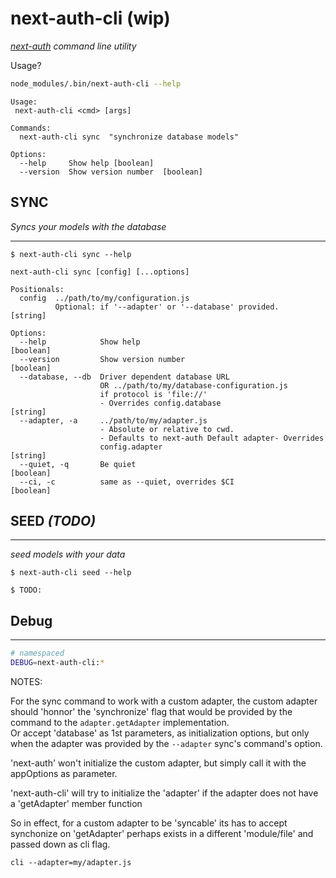 # next-auth-cli (wip)

_[next-auth](https://next-auth.js.org) command line utility_

Usage?

```bash
node_modules/.bin/next-auth-cli --help
```

```
Usage:
 next-auth-cli <cmd> [args]

Commands:
  next-auth-cli sync  "synchronize database models"

Options:
  --help     Show help [boolean]
  --version  Show version number  [boolean]
```

## SYNC

_Syncs your models with the database_

---

```
$ next-auth-cli sync --help
```

```
next-auth-cli sync [config] [...options]

Positionals:
  config  ../path/to/my/configuration.js
          Optional: if '--adapter' or '--database' provided.            [string]

Options:
  --help            Show help                                          [boolean]
  --version         Show version number                                [boolean]
  --database, --db  Driver dependent database URL
                    OR ../path/to/my/database-configuration.js
                    if protocol is 'file://'
                    - Overrides config.database                         [string]
  --adapter, -a     ../path/to/my/adapter.js
                    - Absolute or relative to cwd.
                    - Defaults to next-auth Default adapter- Overrides
                    config.adapter                                      [string]
  --quiet, -q       Be quiet                                           [boolean]
  --ci, -c          same as --quiet, overrides $CI                     [boolean]
```

## SEED _(TODO)_

---

_seed models with your data_

```
$ next-auth-cli seed --help
```

```
$ TODO:
```

## Debug

---

```sh
# namespaced
DEBUG=next-auth-cli:*
```

NOTES:

For the sync command to work with a custom adapter,
the custom adapter should 'honnor' the 'synchronize' flag
that would be provided by the command to the `adapter.getAdapter` implementation.  
Or accept 'database' as 1st parameters, as initialization options, 
but only when the adapter was provided by the `--adapter` sync's command's option.  

'next-auth' won't initialize the custom adapter, but simply call it with the appOptions as parameter.

'next-auth-cli' will try to initialize the 'adapter' if the adapter does not have a 'getAdapter' member function

So  in effect, for a custom adapter to be 'syncable' its has to accept synchonize on 'getAdapter'
perhaps exists in a different 'module/file' and passed down as cli flag.

```
cli --adapter=my/adapter.js
```


